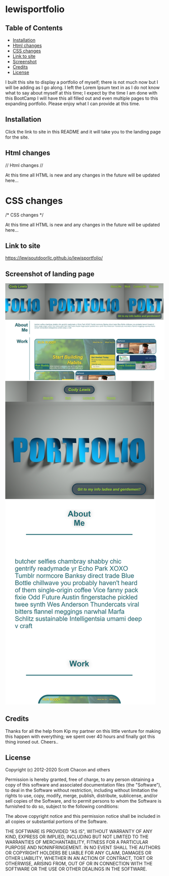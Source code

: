 # lewisportfolio

## Table of Contents 

* [Installation](#installation)
* [Html changes](#html-changes)
* [CSS changes](#css-changes)
* [Link to site](#link-to-site)
* [Screenshot](#screenshot-of-landing-page)
* [Credits](#credits)
* [License](#license)


I built this site to display a portfolio of myself; there is not much now but I will be adding as I go along. I left the Lorem Ipsum text in as I do not know what to say about myself at this time; I expect by the time I am done with this BootCamp I will have this all filled out and even multiple pages to this expanding portfolio. Please enjoy what I can provide at this time. 

## Installation

Click the link to site in this README and it will take you to the landing page for the site. 

## Html changes

// Html changes //

At this time all HTML is new and any changes in the future will be updated here...

# CSS changes
/* CSS changes */ 

At this time all HTML is new and any changes in the future will be updated here...

## Link to site

https://lewisoutdoorllc.github.io/lewisportfolio/

## Screenshot of landing page

![alt text](./assets/images/lewis-portfolio-screenshot.png)
![alt text](./assets/images/lewis-portfolio-mobile-screenshot.png)

## Credits

Thanks for all the help from Kip my partner on this little venture for making this happen with everything; we spent over 40 hours and finally got this thing ironed out. Cheers..

## License

Copyright (c) 2012-2020 Scott Chacon and others

Permission is hereby granted, free of charge, to any person obtaining
a copy of this software and associated documentation files (the
"Software"), to deal in the Software without restriction, including
without limitation the rights to use, copy, modify, merge, publish,
distribute, sublicense, and/or sell copies of the Software, and to
permit persons to whom the Software is furnished to do so, subject to
the following conditions:

The above copyright notice and this permission notice shall be
included in all copies or substantial portions of the Software.

THE SOFTWARE IS PROVIDED "AS IS", WITHOUT WARRANTY OF ANY KIND,
EXPRESS OR IMPLIED, INCLUDING BUT NOT LIMITED TO THE WARRANTIES OF
MERCHANTABILITY, FITNESS FOR A PARTICULAR PURPOSE AND
NONINFRINGEMENT. IN NO EVENT SHALL THE AUTHORS OR COPYRIGHT HOLDERS BE
LIABLE FOR ANY CLAIM, DAMAGES OR OTHER LIABILITY, WHETHER IN AN ACTION
OF CONTRACT, TORT OR OTHERWISE, ARISING FROM, OUT OF OR IN CONNECTION
WITH THE SOFTWARE OR THE USE OR OTHER DEALINGS IN THE SOFTWARE.